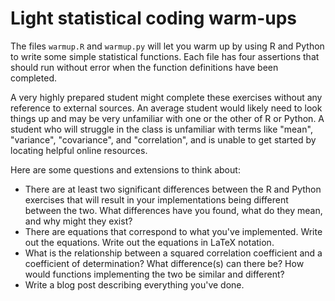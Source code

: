 # Light statistical coding warm-ups

The files `warmup.R` and `warmup.py` will let you warm up by using R and Python to write some simple statistical functions. Each file has four assertions that should run without error when the function definitions have been completed.

A very highly prepared student might complete these exercises without any reference to external sources. An average student would likely need to look things up and may be very unfamiliar with one or the other of R or Python. A student who will struggle in the class is unfamiliar with terms like "mean", "variance", "covariance", and "correlation", and is unable to get started by locating helpful online resources.

Here are some questions and extensions to think about:

 * There are at least two significant differences between the R and Python exercises that will result in your implementations being different between the two. What differences have you found, what do they mean, and why might they exist?
 * There are equations that correspond to what you've implemented. Write out the equations. Write out the equations in LaTeX notation.
 * What is the relationship between a squared correlation coefficient and a coefficient of determination? What difference(s) can there be? How would functions implementing the two be similar and different?
 * Write a blog post describing everything you've done.
